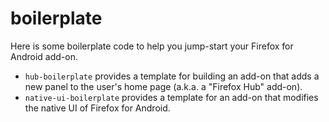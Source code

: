 boilerplate
==========

Here is some boilerplate code to help you jump-start your Firefox for Android add-on.

* `hub-boilerplate` provides a template for building an add-on that adds a new panel to the user's home page (a.k.a. a "Firefox Hub" add-on).
* `native-ui-boilerplate` provides a template for an add-on that modifies the native UI of Firefox for Android.
